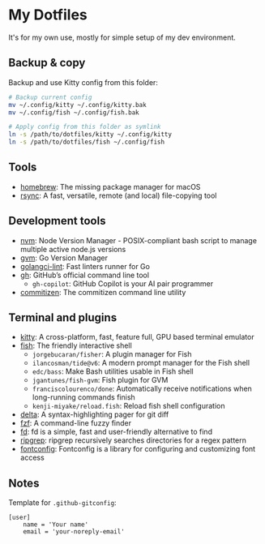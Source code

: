 # My Dotfiles

It's for my own use, mostly for simple setup of my dev environment.

## Backup & copy

Backup and use Kitty config from this folder:
```bash
# Backup current config
mv ~/.config/kitty ~/.config/kitty.bak
mv ~/.config/fish ~/.config/fish.bak

# Apply config from this folder as symlink
ln -s /path/to/dotfiles/kitty ~/.config/kitty
ln -s /path/to/dotfiles/fish ~/.config/fish
```

## Tools
- [homebrew](https://brew.sh/): The missing package manager for macOS
- [rsync](https://rsync.samba.org/): A fast, versatile, remote (and local) file-copying tool

## Development tools
- [nvm](https://github.com/nvm-sh/nvm): Node Version Manager - POSIX-compliant bash script to manage multiple active node.js versions
- [gvm](https://github.com/moovweb/gvm): Go Version Manager
- [golangci-lint](https://golangci-lint.run/): Fast linters runner for Go
- [gh](https://cli.github.com/): GitHub’s official command line tool
    - `gh-copilot`: GitHub Copilot is your AI pair programmer
- [commitizen](https://github.com/commitizen/cz-cli): The commitizen command line utility

## Terminal and plugins
- [kitty](https://sw.kovidgoyal.net/kitty/): A cross-platform, fast, feature full, GPU based terminal emulator
- [fish](https://fishshell.com/): The friendly interactive shell
    - `jorgebucaran/fisher`: A plugin manager for Fish
    - `ilancosman/tide@v6`: A modern prompt manager for the Fish shell
    - `edc/bass`: Make Bash utilities usable in Fish shell
    - `jgantunes/fish-gvm`: Fish plugin for GVM
    - `franciscolourenco/done`: Automatically receive notifications when long-running commands finish
    - `kenji-miyake/reload.fish`: Reload fish shell configuration
- [delta](https://github.com/dandavison/delta): A syntax-highlighting pager for git diff
- [fzf](https://github.com/junegunn/fzf): A command-line fuzzy finder
- [fd](https://github.com/sharkdp/fd): fd is a simple, fast and user-friendly alternative to find
- [ripgrep](https://github.com/BurntSushi/ripgrep): ripgrep recursively searches directories for a regex pattern
- [fontconfig](https://www.freedesktop.org/wiki/Software/fontconfig/): Fontconfig is a library for configuring and customizing font access

## Notes

Template for `.github-gitconfig`:

```properties
[user]
	name = 'Your name'
	email = 'your-noreply-email'
```